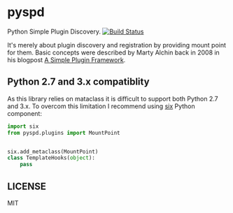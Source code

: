 pyspd
=====

Python Simple Plugin Discovery. [![Build Status](https://travis-ci.org/michalbachowski/pyspd.png?branch=master)](https://travis-ci.org/michalbachowski/pyspd)

It's merely about plugin discovery and registration by providing mount point for them.
Basic concepts were described by Marty Alchin back in 2008 in his blogpost [A Simple Plugin Framework](http://martyalchin.com/2008/jan/10/simple-plugin-framework/).

Python 2.7 and 3.x compatiblity
-------

As this library relies on mataclass it is difficult to support both Python 2.7 and 3.x.
To overcom this limitation I recommend using [six](https://bitbucket.org/gutworth/six) Python component:

```python
import six
from pyspd.plugins import MountPoint


six.add_metaclass(MountPoint)
class TemplateHooks(object):
    pass
```


LICENSE
-------

MIT
